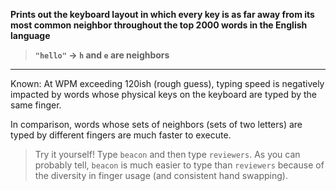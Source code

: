 **Prints out the keyboard layout in which every key is as far away from its most common neighbor throughout the top 2000 words in the English language**
> **`"hello"` -> `h` and `e` are neighbors**

-------------

Known: At WPM exceeding 120ish (rough guess), typing speed is negatively impacted by words whose physical keys on the keyboard are typed by the same finger.

In comparison, words whose sets of neighbors (sets of two letters) are typed by different fingers are much faster to execute.

> Try it yourself! Type `beacon` and then type `reviewers`. As you can probably tell, `beacon` is much easier to type than `reviewers` because of the diversity in finger usage (and consistent hand swapping).
